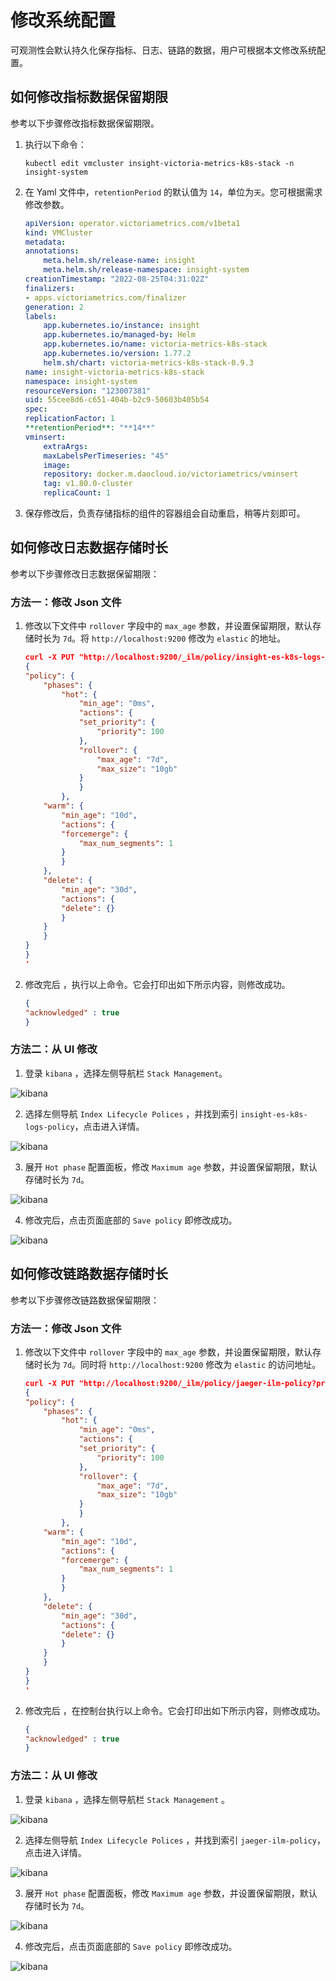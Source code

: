# 修改系统配置

可观测性会默认持久化保存指标、日志、链路的数据，用户可根据本文修改系统配置。

## 如何修改指标数据保留期限

参考以下步骤修改指标数据保留期限。

1. 执行以下命令：

    ```
    kubectl edit vmcluster insight-victoria-metrics-k8s-stack -n insight-system
    ```

2. 在 Yaml 文件中，`retentionPeriod` 的默认值为 `14`，单位为`天`。您可根据需求修改参数。

    ```Yaml
    apiVersion: operator.victoriametrics.com/v1beta1
    kind: VMCluster
    metadata:
    annotations:
        meta.helm.sh/release-name: insight
        meta.helm.sh/release-namespace: insight-system
    creationTimestamp: "2022-08-25T04:31:02Z"
    finalizers:
    - apps.victoriametrics.com/finalizer
    generation: 2
    labels:
        app.kubernetes.io/instance: insight
        app.kubernetes.io/managed-by: Helm
        app.kubernetes.io/name: victoria-metrics-k8s-stack
        app.kubernetes.io/version: 1.77.2
        helm.sh/chart: victoria-metrics-k8s-stack-0.9.3
    name: insight-victoria-metrics-k8s-stack
    namespace: insight-system
    resourceVersion: "123007381"
    uid: 55cee8d6-c651-404b-b2c9-50603b405b54
    spec:
    replicationFactor: 1
    **retentionPeriod**: "**14**"
    vminsert:
        extraArgs:
        maxLabelsPerTimeseries: "45"
        image:
        repository: docker.m.daocloud.io/victoriametrics/vminsert
        tag: v1.80.0-cluster
        replicaCount: 1
    ```

3. 保存修改后，负责存储指标的组件的容器组会自动重启，稍等片刻即可。

## 如何修改日志数据存储时长

参考以下步骤修改日志数据保留期限：

### 方法一：修改 Json 文件

1. 修改以下文件中 `rollover` 字段中的 `max_age` 参数，并设置保留期限，默认存储时长为 `7d`。将 `http://localhost:9200` 修改为 `elastic` 的地址。
 
    ```json
    curl -X PUT "http://localhost:9200/_ilm/policy/insight-es-k8s-logs-policy?pretty" -H 'Content-Type: application/json' -d'
    {
    "policy": {
        "phases": {
            "hot": {
                "min_age": "0ms",
                "actions": {
                "set_priority": {
                    "priority": 100
                },
                "rollover": {
                    "max_age": "7d",
                    "max_size": "10gb"
                }
                }
            }, 
        "warm": {
            "min_age": "10d",
            "actions": {
            "forcemerge": {
                "max_num_segments": 1
            }
            }
        },
        "delete": {
            "min_age": "30d",
            "actions": {
            "delete": {}
            }
        }
        }
    }
    }
    '
    ```

2. 修改完后 ，执行以上命令。它会打印出如下所示内容，则修改成功。

    ```json
    {
    "acknowledged" : true
    }
    ```

### 方法二：从 UI 修改

1. 登录 `kibana` ，选择左侧导航栏 `Stack Management`。

  ![kibana](../../images/logsys01.png)

2. 选择左侧导航 `Index Lifecycle Polices` ，并找到索引 `insight-es-k8s-logs-policy`，点击进入详情。

  ![kibana](../../images/logsys02.png)

3. 展开 `Hot phase` 配置面板，修改 `Maximum age` 参数，并设置保留期限，默认存储时长为 `7d`。

  ![kibana](../../images/logsys03.png)

4. 修改完后，点击页面底部的 `Save policy` 即修改成功。

  ![kibana](../../images/logsys04.png)

## 如何修改链路数据存储时长

参考以下步骤修改链路数据保留期限：

### 方法一：修改 Json 文件

1. 修改以下文件中 `rollover` 字段中的 `max_age` 参数，并设置保留期限，默认存储时长为 `7d`。同时将 `http://localhost:9200` 修改为 `elastic` 的访问地址。
 
    ```json
    curl -X PUT "http://localhost:9200/_ilm/policy/jaeger-ilm-policy?pretty" -H 'Content-Type: application/json' -d'
    {
    "policy": {
        "phases": {
            "hot": {
                "min_age": "0ms",
                "actions": {
                "set_priority": {
                    "priority": 100
                },
                "rollover": {
                    "max_age": "7d",
                    "max_size": "10gb"
                }
                }
            }, 
        "warm": {
            "min_age": "10d",
            "actions": {
            "forcemerge": {
                "max_num_segments": 1
            }
            }
        },
        "delete": {
            "min_age": "30d",
            "actions": {
            "delete": {}
            }
        }
        }
    }
    }
    '

    ```

2. 修改完后 ，在控制台执行以上命令。它会打印出如下所示内容，则修改成功。

    ```json
    {
    "acknowledged" : true
    }
    ```

### 方法二：从 UI 修改

1. 登录 `kibana` ，选择左侧导航栏 `Stack Management` 。

  ![kibana](../../images/logsys01.png)

2. 选择左侧导航 `Index Lifecycle Polices` ，并找到索引 `jaeger-ilm-policy`，点击进入详情。

  ![kibana](../../images/trace02.png)

3. 展开 `Hot phase` 配置面板，修改 `Maximum age` 参数，并设置保留期限，默认存储时长为 `7d`。

  ![kibana](../../images/trace03.png)

4. 修改完后，点击页面底部的 `Save policy` 即修改成功。

  ![kibana](../../images/trace04.png)
